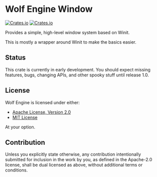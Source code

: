 # Wolf Engine Window

[![Crates.io](https://img.shields.io/crates/l/wolf_engine_window)](https://github.com/AlexiWolf/wolf_engine#license)
[![Crates.io](https://img.shields.io/crates/v/wolf_engine_window)](https://crates.io/crates/wolf_engine_window)

Provides a simple, high-level window system based on Winit.

This is mostly a wrapper around Winit to make the basics easier.

## Status

This crate is currently in early development.  You should expect missing
features, bugs, changing APIs, and other spooky stuff until release 1.0.

## License

Wolf Engine is licensed under either:

- [Apache License, Version 2.0](LICENSE-APACHE)
- [MIT License](LICENSE-MIT)

At your option.

## Contribution

Unless you explicitly state otherwise, any contribution intentionally
submitted for inclusion in the work by you, as defined in the Apache-2.0 
license, shall be dual licensed as above, without additional terms or 
conditions.
